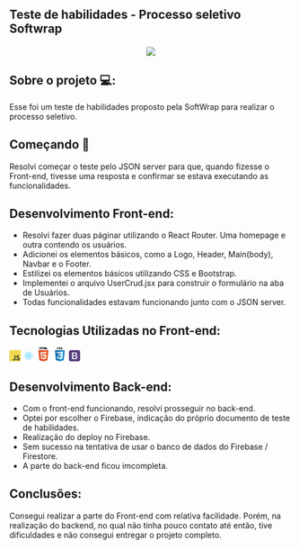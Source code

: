 ## Teste de habilidades - Processo seletivo Softwrap

<p align="center">
  <a href="https://media.giphy.com/media/VwbbmjT8AMcqa3WPGm/giphy.gif">
    <img
      align="center"
      height="250"
      widht="2500"
      src="https://media.giphy.com/media/VwbbmjT8AMcqa3WPGm/giphy.gif"
    />
   </a>
 </p>   

## Sobre o projeto 💻: 
Esse foi um teste de habilidades proposto pela SoftWrap para realizar o processo seletivo.

## Começando 🏁
  
Resolvi começar o teste pelo JSON server para que, quando fizesse o Front-end, tivesse uma resposta e confirmar se estava executando as funcionalidades.
 
## Desenvolvimento Front-end: 
  * Resolvi fazer duas páginar utilizando o React Router. Uma homepage e outra contendo os usuários.
  * Adicionei os elementos básicos, como a Logo, Header, Main(body), Navbar e o Footer.
  * Estilizei os elementos básicos utilizando CSS e Bootstrap.
  * Implementei o arquivo UserCrud.jsx para construir o formulário na aba de Usuários.
  * Todas funcionalidades estavam funcionando junto com o JSON server.
  
## Tecnologias Utilizadas no Front-end:
<code><img height="20" src="https://raw.githubusercontent.com/github/explore/80688e429a7d4ef2fca1e82350fe8e3517d3494d/topics/javascript/javascript.png"></code>
<code><img height="20" src="https://raw.githubusercontent.com/github/explore/80688e429a7d4ef2fca1e82350fe8e3517d3494d/topics/react/react.png"></code>
<code><img height="25" src="https://raw.githubusercontent.com/github/explore/80688e429a7d4ef2fca1e82350fe8e3517d3494d/topics/html/html.png"></code> 
<code><img height="25" src="https://raw.githubusercontent.com/github/explore/80688e429a7d4ef2fca1e82350fe8e3517d3494d/topics/css/css.png"></code>
<code><img height="20" src="https://raw.githubusercontent.com/github/explore/80688e429a7d4ef2fca1e82350fe8e3517d3494d/topics/bootstrap/bootstrap.png"></code>

## Desenvolvimento Back-end:
  * Com o front-end funcionando, resolvi prosseguir no back-end.
  * Optei por escolher o Firebase, indicação do próprio documento de teste de habilidades.
  * Realização do deploy no Firebase.
  * Sem sucesso na tentativa de usar o banco de dados do Firebase / Firestore.
  * A parte do back-end ficou imcompleta.

## Conclusões: 
Consegui realizar a parte do Front-end com relativa facilidade. Porém, na realização do backend, no qual não tinha pouco contato até então, tive dificuldades e não consegui entregar o projeto completo.
